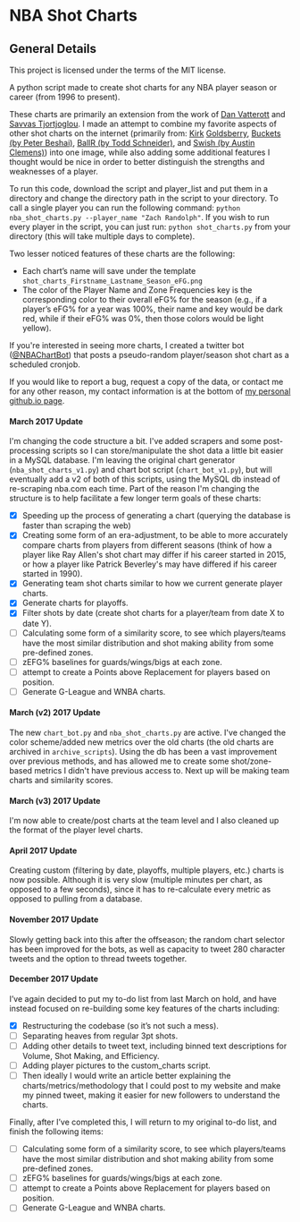 # NBA Shot Charts

## General Details
This project is licensed under the terms of the MIT license.

A python script made to create shot charts for any NBA player season or career (from 1996 to present).

These charts are primarily an extension from the work of [Dan Vatterott](http://www.danvatterott.com/) and [Savvas Tjortjoglou](http://www.savvastjortjoglou.com). I made an attempt to combine my favorite aspects of other shot charts on the internet (primarily from: [Kirk](https://www.instagram.com/kirkgoldsberry/) [Goldsberry](https://fivethirtyeight.com/contributors/kirk-goldsberry/), [Buckets (by Peter Beshai)](http://buckets.peterbeshai.com/app/#/playerView/201935_2015), [BallR (by Todd Schneider)](http://toddwschneider.com/posts/ballr-interactive-nba-shot-charts-with-r-and-shiny/), and [Swish (by Austin Clemens)](http://www.austinclemens.com/shotcharts/)) into one image, while also adding some additional features I thought would be nice in order to better distinguish the strengths and weaknesses of a player.

To run this code, download the script and player_list and put them in a directory and change the directory path in the script to your directory. To call a single player you can run the following command: `python nba_shot_charts.py --player_name "Zach Randolph"`. If you wish to run every player in the script, you can just run: `python shot_charts.py` from your directory (this will take multiple days to complete). 

Two lesser noticed features of these charts are the following:
* Each chart’s name will save under the template `shot_charts_Firstname_Lastname_Season_eFG.png`
* The color of the Player Name and Zone Frequencies key is the corresponding color to their overall eFG% for the season (e.g., if a player’s eFG% for a year was 100%, their name and key would be dark red, while if their eFG% was 0%, then those colors would be light yellow).

If you're interested in seeing more charts, I created a twitter bot ([@NBAChartBot](https://twitter.com/NBAChartBot)) that posts a pseudo-random player/season shot chart as a scheduled cronjob.

If you would like to report a bug, request a copy of the data, or contact me for any other reason, my contact information is at the bottom of [my personal github.io page](http://connor-r.github.io/).


#### March 2017 Update
I'm changing the code structure a bit. I've added scrapers and some post-processing scripts so I can store/manipulate the shot data a little bit easier in a MySQL database. I'm leaving the original chart generator (`nba_shot_charts_v1.py`) and chart bot script (`chart_bot_v1.py`), but will eventually add a v2 of both of this scripts, using the MySQL db instead of re-scraping nba.com each time. Part of the reason I'm changing the structure is to help facilitate a few longer term goals of these charts:
- [x] Speeding up the process of generating a chart (querying the database is faster than scraping the web)
- [x] Creating some form of an era-adjustment, to be able to more accurately compare charts from players from different seasons (think of how a player like Ray Allen's shot chart may differ if his career started in 2015, or how a player like Patrick Beverley's may have differed if his career started in 1990).
- [x] Generating team shot charts similar to how we current generate player charts.
- [x] Generate charts for playoffs.
- [x] Filter shots by date (create shot charts for a player/team from date X to date Y).
- [ ] Calculating some form of a similarity score, to see which players/teams have the most similar distribution and shot making ability from some pre-defined zones.
- [ ] zEFG% baselines for guards/wings/bigs at each zone.
- [ ] attempt to create a Points above Replacement for players based on position.
- [ ] Generate G-League and WNBA charts.

#### March (v2) 2017 Update
The new `chart_bot.py` and `nba_shot_charts.py` are active. I've changed the color scheme/added new metrics over the old charts (the old charts are archived in `archive_scripts`). Using the db has been a vast improvement over previous methods, and has allowed me to create some shot/zone-based metrics I didn't have previous access to. Next up will be making team charts and similarity scores.

#### March (v3) 2017 Update
I'm now able to create/post charts at the team level and I also cleaned up the format of the player level charts. 

#### April 2017 Update
Creating custom (filtering by date, playoffs, multiple players, etc.) charts is now possible. Although it is very slow (multiple minutes per chart, as opposed to a few seconds), since it has to re-calculate every metric as opposed to pulling from a database.

#### November 2017 Update
Slowly getting back into this after the offseason; the random chart selector has been improved for the bots, as well as capacity to tweet 280 character tweets and the option to thread tweets together.

#### December 2017 Update
I’ve again decided to put my to-do list from last March on hold, and have instead focused on re-building some key features of the charts including:
- [x] Restructuring the codebase (so it’s not such a mess).
- [ ] Separating heaves from regular 3pt shots.
- [ ] Adding other details to tweet text, including binned text descriptions for Volume, Shot Making, and Efficiency.
- [ ] Adding player pictures to the custom_charts script.
- [ ] Then ideally I would write an article better explaining the charts/metrics/methodology that I could post to my website and make my pinned tweet, making it easier for new followers to understand the charts.

Finally, after I’ve completed this, I will return to my original to-do list, and finish the following items:
- [ ] Calculating some form of a similarity score, to see which players/teams have the most similar distribution and shot making ability from some pre-defined zones.
- [ ] zEFG% baselines for guards/wings/bigs at each zone.
- [ ] attempt to create a Points above Replacement for players based on position.
- [ ] Generate G-League and WNBA charts.
